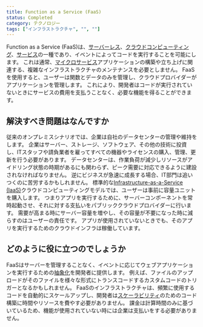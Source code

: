 ```yaml
---
title: Function as a Service (FaaS)
status: Completed
category: テクノロジー
tags: ["インフラストラクチャ", "", ""]
---
```


Function as a Service (FaaS)は、[サーバーレス](/ja/serverless/)、[クラウドコンピューティング](/ja/cloud-computing/)、[サービス](/ja/service/)の一種であり、イベントによってコードを実行することを可能にします。
これは通常、[マイクロサービス](/ja/microservices-architecture/)アプリケーションの構築や立ち上げに関連する、複雑なインフラストラクチャのメンテナンスを必要としません。
FaaSを使用すると、ユーザーは関数とデータのみを管理し、クラウドプロバイダーがアプリケーションを管理します。
これにより、開発者はコードが実行されていないときにサービスの費用を支払うことなく、必要な機能を得ることができます。

## 解決すべき問題はなんですか

従来のオンプレミスシナリオでは、企業は自社のデータセンターの管理や維持をします。
企業はサーバー、ストレージ、ソフトウェア、その他の技術に投資し、ITスタッフや請負業者を雇ってすべての機器やライセンスの購入、管理、更新を行う必要があります。
データセンターは、作業負荷が減少しリソースがアイドリング状態の時期があるにも関わらず、ピーク需要に対応できるように建設されなければなりません。
逆にビジネスが急速に成長する場合、IT部門は追いつくのに苦労するかもしれません。
標準的な[Infrastructure-as-a-Service (IaaS)](/ja/infrastructure-as-a-service/)クラウドコンピューティングモデルでは、ユーザーは事前に容量ユニットを購入します。
つまりアプリを実行するために、サーバーコンポーネントを常時起動させ、それに対する支払いをパブリッククラウドプロバイダーに行います。
需要が高まる時にサーバー容量を増やし、その容量が不要になった時に減らすのはユーザーの責任です。
アプリが使用されていないときでも、そのアプリを実行するためのクラウドインフラは稼働しています。

## どのように役に立つのでしょうか

FaaSはサーバーを管理することなく、イベントに応じてウェブアプリケーションを実行するための[抽象化](/ja/abstraction/)を開発者に提供します。
例えば、ファイルのアップロードがそのファイルを様々な形式にトランスコードするカスタムコードのトリガーとなるかもしれません。
FaaSのインフラストラクチャは、頻繁に使用するコードを自動的にスケールアップし、開発者は[スケーラビリティ](/ja/scalability/)のためのコード構築に時間やリソースを費やす必要がありません。
課金は計算時間のみに基づいているため、機能が使用されていない時には企業は支払いをする必要がありません。
